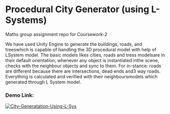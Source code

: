 # Procedural City Generator (using L-Systems)
Maths group assignment repo for Coursework-2

We have used Unity Engine to generate the buildings, roads, and treeswhich is capable of handling the 3D procedural model with help of LSystem model.  The basic models likes cities, roads and tress modelsare in their default orientation, whenever any object is instantiated inthe scene, checks with the neighbour objects and sync to them. For in-stance: roads are different because there are intersections, dead ends and3 way roads. Everything is calculated and verified with their neighboursmodels which generated through L System model.

### Demo Link:

[![City-Generatation-Using-L-Sys](https://user-images.githubusercontent.com/36617987/157289886-57e9bac8-4afe-4c74-82bb-3568071b7dd9.jpg)](https://vimeo.com/651334166?share=copy)
